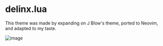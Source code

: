 # delinx.lua
This theme was made by expanding on J Blow's theme, ported to Neovim, and adapted to my taste. 

![image](https://github.com/delinx/delinx.lua/assets/6831935/51445339-adbe-4c42-822d-d1663353fc14)

